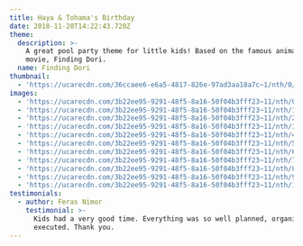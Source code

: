 ```yaml
---
title: Haya & Tohama's Birthday
date: 2018-11-28T14:22:43.720Z
theme:
  description: >-
    A great pool party theme for little kids! Based on the famous animated
    movie, Finding Dori.
  name: Finding Dori
thumbnail:
  - 'https://ucarecdn.com/36ccaee6-e6a5-4817-826e-97ad3aa18a7c~1/nth/0/'
images:
  - 'https://ucarecdn.com/3b22ee95-9291-48f5-8a16-50f04b3fff23~11/nth/0/'
  - 'https://ucarecdn.com/3b22ee95-9291-48f5-8a16-50f04b3fff23~11/nth/1/'
  - 'https://ucarecdn.com/3b22ee95-9291-48f5-8a16-50f04b3fff23~11/nth/2/'
  - 'https://ucarecdn.com/3b22ee95-9291-48f5-8a16-50f04b3fff23~11/nth/3/'
  - 'https://ucarecdn.com/3b22ee95-9291-48f5-8a16-50f04b3fff23~11/nth/4/'
  - 'https://ucarecdn.com/3b22ee95-9291-48f5-8a16-50f04b3fff23~11/nth/5/'
  - 'https://ucarecdn.com/3b22ee95-9291-48f5-8a16-50f04b3fff23~11/nth/6/'
  - 'https://ucarecdn.com/3b22ee95-9291-48f5-8a16-50f04b3fff23~11/nth/7/'
  - 'https://ucarecdn.com/3b22ee95-9291-48f5-8a16-50f04b3fff23~11/nth/8/'
  - 'https://ucarecdn.com/3b22ee95-9291-48f5-8a16-50f04b3fff23~11/nth/9/'
  - 'https://ucarecdn.com/3b22ee95-9291-48f5-8a16-50f04b3fff23~11/nth/10/'
testimonials:
  - author: Feras Nimor
    testimonial: >-
      Kids had a very good time. Everything was so well planned, organized, and
      executed. Thank you.
---
```


